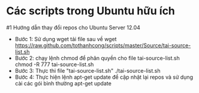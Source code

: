 Các scripts trong Ubuntu hữu ích  
=======

#1 Hướng dẫn thay đổi repos cho Ubuntu Server 12.04

- Bước 1: Sử dụng wget tải file sau về
  wget https://raw.github.com/tothanhcong/scripts/master/Source/tai-source-list.sh
- Bước 2: chạy lệnh chmod để phân quyền cho file tai-source-list.sh
  chmod -R 777 tai-source-list.sh
- Bước 3: Thực thi file "tai-source-list.sh"
  ./tai-source-list.sh
- Bước 4: Thực hiện lệnh apt-get update để cập nhật lại repos và sử dụng cài các gói bình thường
  apt-get update


